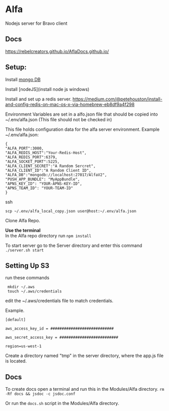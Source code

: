 # Alfa
Nodejs server for Bravo client

## Docs

https://rebelcreators.github.io/AflaDocs.github.io/

## Setup:

Install [mongo DB](https://docs.mongodb.com/manual/installation/)

Install [nodeJS](install node js windows)

Install and set up a redis server.
https://medium.com/@petehouston/install-and-config-redis-on-mac-os-x-via-homebrew-eb8df9a4f298

Environment Variables are set in a alfo.json file
that should be copied into ~/.env/alfa.json (This file should not be checked in)

This file holds configuration data for the alfa server environment.
Example ~/.env/alfa.json:

```
{
"ALFA_PORT":3000,
"ALFA_REDIS_HOST":"Your-Redis-Host",
"ALFA_REDIS_PORT":6379,
"ALFA_SOCKET_PORT":5225,
"ALFA_CLIENT_SECRET":"A Random Sercret",
"ALFA_CLIENT_ID":"A Random Client ID",
"ALFA_DB":"mongodb://localhost:27017/AlfaV2",
"PUSH_APP_BUNDLE": "MyAppBundle",
"APNS_KEY_ID": "YOUR-APNS-KEY-ID",
"APNS_TEAM_ID": "YOUR-TEAM-ID"
}
```

ssh</p>
`scp ~/.env/alfa_local_copy.json user@host:~/.env/alfa.json`


Clone Alfa Repo.

**Use the terminal**<br>
In the Alfa repo directory run `npm install`

To start server go to the Server directory and enter this command `./server.sh start`

## Setting Up S3

 run these commands 
``` 
 mkdir ~/.aws
 touch ~/.aws/credentials

 ```

  edit the ~/.aws/credentials file to match credentials.

 Example.

``` 
[default]

aws_access_key_id = ############################

aws_secret_access_key = ##########################

region=us-west-1

```

  Create a directory named "tmp" in the server directory,  where the app.js file is located.
  

## Docs

To create docs open a terminal and run this in the Modules/Alfa directory.
`rm -Rf docs && jsdoc -c jsdoc.conf`

Or run the `docs.sh` script in the Modules/Alfa directory.
